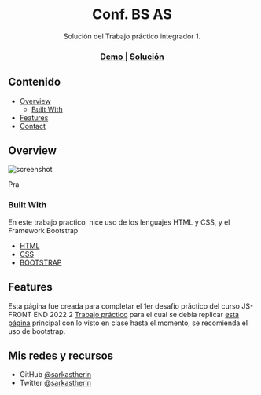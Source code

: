 <!-- Please update value in the {}  -->

<h1 align="center">Conf. BS AS</h1>

<div align="center">
   Solución del Trabajo práctico integrador 1</a>.
</div>

<div align="center">
  <h3>
    <a href="./img/final_front_2022.jpg" id="demo" width="100%">
      Demo
    </a>
    <span> | </span>
    <a href="#">
      Solución
    </a>
  </h3>
</div>

<!-- TABLE OF CONTENTS -->

## Contenido

- [Overview](#overview)
  - [Built With](#built-with)
- [Features](#features)
- [Contact](#contact)

<!-- OVERVIEW -->

## Overview

![screenshot](./img/screenshot.png)

Pra

### Built With
En este trabajo practico, hice uso de los lenguajes HTML y CSS, y el Framework Bootstrap

- [HTML]()
- [CSS]()
- [BOOTSTRAP](https://getbootstrap.com/)

## Features

Esta página fue creada para completar el 1er desafío práctico del curso JS-FRONT END 2022 2 [Trabajo práctico](https://aulasvirtuales.bue.edu.ar/mod/journal/view.php?id=305793) para el cual se debía replicar [esta página](#demo) principal con lo visto en clase hasta el momento, se recomienda el uso de bootstrap.


## Mis redes y recursos

- GitHub [@sarkastherin](https://{github.com/sarkastherin})
- Twitter [@sarkastherin](https://{twitter.com/sarkastherin})
